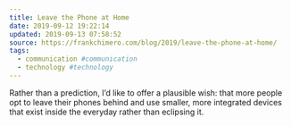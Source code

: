 ```yaml
---
title: Leave the Phone at Home
date: 2019-09-12 19:22:14
updated: 2019-09-13 07:58:52
source: https://frankchimero.com/blog/2019/leave-the-phone-at-home/
tags:
  - communication #communication
  - technology #technology
---
```

Rather than a prediction, I’d like to offer a plausible wish: that more people opt to leave their phones behind and use smaller, more integrated devices that exist inside the everyday rather than eclipsing it.